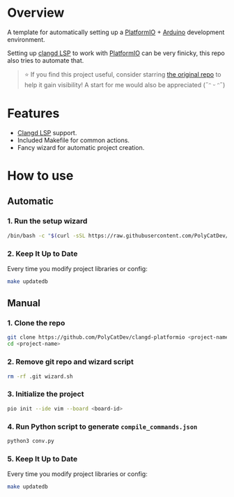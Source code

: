 # Overview

A template for automatically setting up a [PlatformIO](https://platformio.org/) + [Arduino](https://www.arduino.cc/) development environment.

Setting up [clangd LSP](https://clangd.llvm.org/) to work with [PlatformIO](https://platformio.org/) can be very finicky, this repo also tries to automate that.

> ⭐ If you find this project useful, consider starring [the original repo](https://github.com/ironlungx/nvim-pio) to help it gain visibility! A start for me would also be appreciated (˶ᵔ ᵕ ᵔ˶)

# Features

- [Clangd LSP](https://clangd.llvm.org/) support.
- Included Makefile for common actions.
- Fancy wizard for automatic project creation.

# How to use

## Automatic

### 1. Run the setup wizard

```sh
/bin/bash -c "$(curl -sSL https://raw.githubusercontent.com/PolyCatDev/clangd-platformio/refs/heads/main/wizard.sh)"
```
### 2. Keep It Up to Date

Every time you modify project libraries or config:

```sh
make updatedb
```

## Manual

### 1. Clone the repo

```sh
git clone https://github.com/PolyCatDev/clangd-platformio <project-name>
cd <project-name>
```

### 2. Remove git repo and wizard script

```sh
rm -rf .git wizard.sh
```

### 3. Initialize the project

```sh
pio init --ide vim --board <board-id>
```

### 4. Run Python script to generate `compile_commands.json` 

```sh
python3 conv.py
```

### 5. Keep It Up to Date

Every time you modify project libraries or config:

```sh
make updatedb
```

